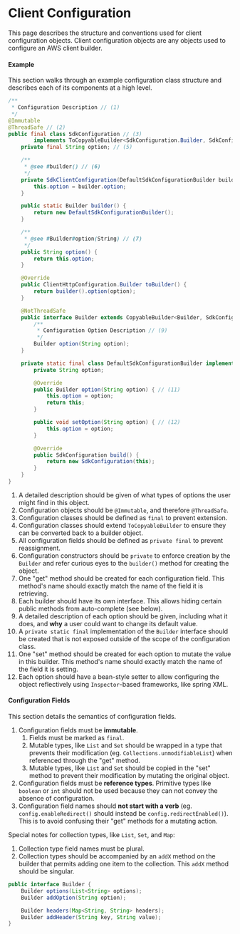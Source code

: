 # Client Configuration

This page describes the structure and conventions used for client configuration objects. Client configuration objects are any objects used to configure an AWS client builder.

#### Example

This section walks through an example configuration class structure and describes each of its components at a high level.

```Java
/**
 * Configuration Description // (1)
 */
@Immutable
@ThreadSafe // (2)
public final class SdkConfiguration // (3)
        implements ToCopyableBuilder<SdkConfiguration.Builder, SdkConfiguration> { // (4)
    private final String option; // (5)

    /**
     * @see #builder() // (6)
     */
    private SdkClientConfiguration(DefaultSdkConfigurationBuilder builder) {
        this.option = builder.option;
    }

    public static Builder builder() {
        return new DefaultSdkConfigurationBuilder();
    }

    /**
     * @see #Builder#option(String) // (7)
     */
    public String option() {
        return this.option;
    }

    @Override
    public ClientHttpConfiguration.Builder toBuilder() {
        return builder().option(option);
    }

    @NotThreadSafe
    public interface Builder extends CopyableBuilder<Builder, SdkConfiguration> { // (8)
        /**
         * Configuration Option Description // (9)
         */
        Builder option(String option);
    }

    private static final class DefaultSdkConfigurationBuilder implements Builder { // (10)
        private String option;

        @Override
        public Builder option(String option) { // (11)
            this.option = option;
            return this;
        }

        public void setOption(String option) { // (12)
            this.option = option;
        }

        @Override
        public SdkConfiguration build() {
            return new SdkConfiguration(this);
        }
    }
}
```

1. A detailed description should be given of what types of options the user might find in this object.
2. Configuration objects should be `@Immutable`, and therefore `@ThreadSafe`.
3. Configuration classes should be defined as `final` to prevent extension.
4. Configuration classes should extend `ToCopyableBuilder` to ensure they can be converted back to a builder object.
5. All configuration fields should be defined as `private final` to prevent reassignment.
6. Configuration constructors should be `private` to enforce creation by the `Builder` and refer curious eyes to the `builder()` method for creating the object.
7. One "get" method should be created for each configuration field. This method's name should exactly match the name of the field it is retrieving.
8. Each builder should have its own interface. This allows hiding certain public methods from auto-complete (see below).
9. A detailed description of each option should be given, including what it does, and **why** a user could want to change its default value.
10. A `private static final` implementation of the `Builder` interface should be created that is not exposed outside of the scope of the configuration class.
11. One "set" method should be created for each option to mutate the value in this builder. This method's name should exactly match the  name of the field it is setting.
12. Each option should have a bean-style setter to allow configuring the object reflectively using `Inspector`-based frameworks, like spring XML.

#### Configuration Fields

This section details the semantics of configuration fields.

1. Configuration fields must be **immutable**.
    1. Fields must be marked as `final`.
    2. Mutable types, like `List` and `Set` should be wrapped in a type that prevents their modification (eg. `Collections.unmodifiableList`) when referenced through the "get" method.
    3. Mutable types, like `List` and `Set` should be copied in the "set" method to prevent their modification by mutating the original object.
2. Configuration fields must be **reference types**. Primitive types like `boolean` or `int` should not be used because they can not convey the absence of configuration.
3. Configuration field names should **not start with a verb** (eg. `config.enableRedirect()` should instead be `config.redirectEnabled()`). This is to avoid confusing their "get" methods for a mutating action.

Special notes for collection types, like `List`, `Set`, and `Map`:

1. Collection type field names must be plural.
2. Collection types should be accompanied by an `addX` method on the builder that permits adding one item to the collection. This `addX` method should be singular.

```Java
public interface Builder {
    Builder options(List<String> options);
    Builder addOption(String option);

    Builder headers(Map<String, String> headers);
    Builder addHeader(String key, String value);
}
